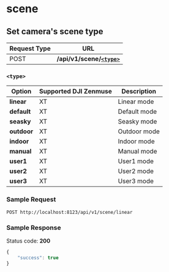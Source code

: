 scene
=====

Set camera's scene type
------------------

Request Type | URL 
-------------|-----
POST | **/api/v1/scene/[`<type>`](#-type-)**

### `<type>`

Option | Supported DJI Zenmuse | Description
-------|-----------------------|------------
**linear**    | XT | Linear mode
**default** | XT | Default mode
**seasky** | XT | Seasky mode
**outdoor** | XT | Outdoor mode
**indoor** | XT | Indoor mode
**manual** | XT | Manual mode
**user1** | XT | User1 mode
**user2** | XT | User2 mode
**user3** | XT | User3 mode

### Sample Request

```http
POST http://localhost:8123/api/v1/scene/linear
```

### Sample Response

Status code: **200**

```javascript
{
    "success": true
}
```

